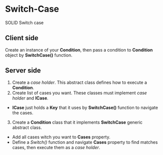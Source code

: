 # Switch-Case
SOLID Switch case

## Client side
Create an instance of your **Condition**, then pass a condition to **Condition** object by **SwitchCase()** function.

## Server side
1. Create a *case holder*. This abstract class defines how to execute a **Condition**.
2. Create list of cases you want. These classes must implement *case holder* and **ICase**.
  * **ICase** just holds a **Key** that it uses by **SwitchCase()** function to navigate the cases.
3. Create a **Condition** class that it implements **SwitchCase** generic abstract class.
  * Add all cases witch you want to **Cases** property.
  * Define a *Switch()* function and navigate **Cases** property to find matches cases, then execute them as a *case holder*.
  
